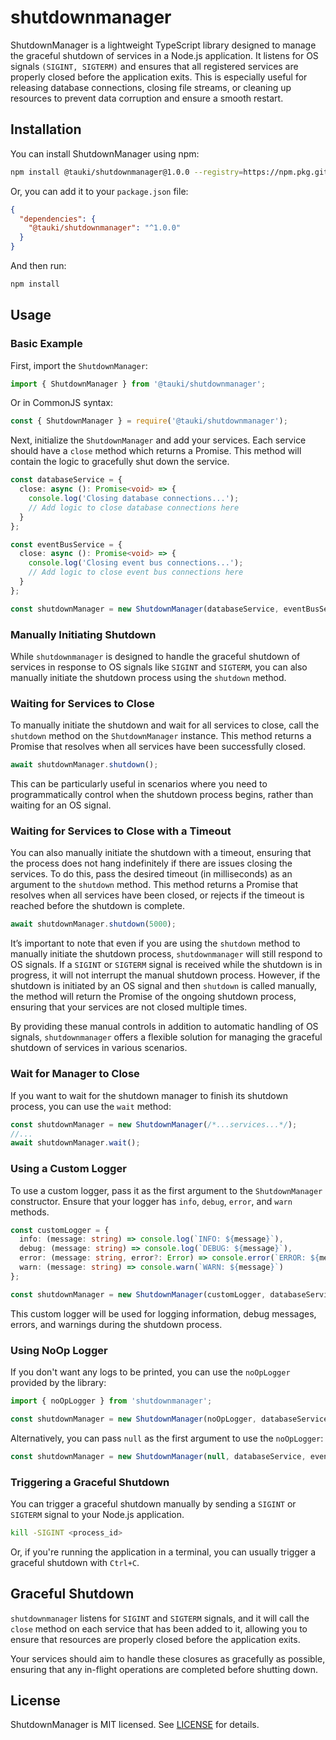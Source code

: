 # shutdownmanager

ShutdownManager is a lightweight TypeScript library designed to manage the graceful shutdown of services in a Node.js application. It listens for OS signals `(SIGINT, SIGTERM)` and ensures that all registered services are properly closed before the application exits. This is especially useful for releasing database connections, closing file streams, or cleaning up resources to prevent data corruption and ensure a smooth restart.

## Installation

You can install ShutdownManager using npm:

```bash
npm install @tauki/shutdownmanager@1.0.0 --registry=https://npm.pkg.github.com
```

Or, you can add it to your `package.json` file:

```json
{
  "dependencies": {
    "@tauki/shutdownmanager": "^1.0.0"
  }
}
```

And then run:

```bash
npm install
```

## Usage

### Basic Example

First, import the `ShutdownManager`:

```typescript
import { ShutdownManager } from '@tauki/shutdownmanager';
```

Or in CommonJS syntax:

```javascript
const { ShutdownManager } = require('@tauki/shutdownmanager');
```

Next, initialize the `ShutdownManager` and add your services. Each service should have a `close` method which returns a Promise. This method will contain the logic to gracefully shut down the service.

```typescript
const databaseService = {
  close: async (): Promise<void> => {
    console.log('Closing database connections...');
    // Add logic to close database connections here
  }
};

const eventBusService = {
  close: async (): Promise<void> => {
    console.log('Closing event bus connections...');
    // Add logic to close event bus connections here
  }
};

const shutdownManager = new ShutdownManager(databaseService, eventBusService);
```

### Manually Initiating Shutdown

While `shutdownmanager` is designed to handle the graceful shutdown of services in response to OS signals like `SIGINT` and `SIGTERM`, you can also manually initiate the shutdown process using the `shutdown` method.

### Waiting for Services to Close

To manually initiate the shutdown and wait for all services to close, call the `shutdown` method on the `ShutdownManager` instance. This method returns a Promise that resolves when all services have been successfully closed.

```typescript
await shutdownManager.shutdown();
```

This can be particularly useful in scenarios where you need to programmatically control when the shutdown process begins, rather than waiting for an OS signal.

### Waiting for Services to Close with a Timeout

You can also manually initiate the shutdown with a timeout, ensuring that the process does not hang indefinitely if there are issues closing the services. To do this, pass the desired timeout (in milliseconds) as an argument to the `shutdown` method. This method returns a Promise that resolves when all services have been closed, or rejects if the timeout is reached before the shutdown is complete.

```typescript
await shutdownManager.shutdown(5000);
```

It’s important to note that even if you are using the `shutdown` method to manually initiate the shutdown process, `shutdownmanager` will still respond to OS signals. If a `SIGINT` or `SIGTERM` signal is received while the shutdown is in progress, it will not interrupt the manual shutdown process. However, if the shutdown is initiated by an OS signal and then `shutdown` is called manually, the method will return the Promise of the ongoing shutdown process, ensuring that your services are not closed multiple times.

By providing these manual controls in addition to automatic handling of OS signals, `shutdownmanager` offers a flexible solution for managing the graceful shutdown of services in various scenarios.

### Wait for Manager to Close

If you want to wait for the shutdown manager to finish its shutdown process, you can use the `wait` method:

```typescript
const shutdownManager = new ShutdownManager(/*...services...*/);
//...
await shutdownManager.wait();
```

### Using a Custom Logger

To use a custom logger, pass it as the first argument to the `ShutdownManager` constructor. Ensure that your logger has `info`, `debug`, `error`, and `warn` methods.

```typescript
const customLogger = {
  info: (message: string) => console.log(`INFO: ${message}`),
  debug: (message: string) => console.log(`DEBUG: ${message}`),
  error: (message: string, error?: Error) => console.error(`ERROR: ${message}`, error),
  warn: (message: string) => console.warn(`WARN: ${message}`)
};

const shutdownManager = new ShutdownManager(customLogger, databaseService, eventBusService);
```

This custom logger will be used for logging information, debug messages, errors, and warnings during the shutdown process.

### Using NoOp Logger

If you don't want any logs to be printed, you can use the `noOpLogger` provided by the library:

```typescript
import { noOpLogger } from 'shutdownmanager';

const shutdownManager = new ShutdownManager(noOpLogger, databaseService, eventBusService);
```

Alternatively, you can pass `null` as the first argument to use the `noOpLogger`:

```typescript
const shutdownManager = new ShutdownManager(null, databaseService, eventBusService);
```

### Triggering a Graceful Shutdown

You can trigger a graceful shutdown manually by sending a `SIGINT` or `SIGTERM` signal to your Node.js application.

```bash
kill -SIGINT <process_id>
```

Or, if you're running the application in a terminal, you can usually trigger a graceful shutdown with `Ctrl+C`.

## Graceful Shutdown

`shutdownmanager` listens for `SIGINT` and `SIGTERM` signals, and it will call the `close` method on each service that has been added to it, allowing you to ensure that resources are properly closed before the application exits.

Your services should aim to handle these closures as gracefully as possible, ensuring that any in-flight operations are completed before shutting down.

## License

ShutdownManager is MIT licensed. See [LICENSE](LICENSE) for details.